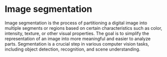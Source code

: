 # Image segmentation
 Image segmentation is the process of partitioning a digital image into multiple segments or regions based on certain characteristics such as color, intensity, texture, or other visual properties. The goal is to simplify the representation of an image into more meaningful and easier to analyze parts. Segmentation is a crucial step in various computer vision tasks, including object detection, recognition, and scene understanding.
